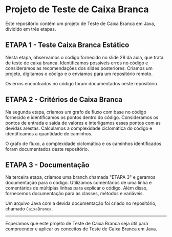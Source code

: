 # Projeto de Teste de Caixa Branca

Este repositório contém um projeto de Teste de Caixa Branca em Java, dividido em três etapas.

## ETAPA 1 - Teste Caixa Branca Estático

Nesta etapa, observamos o código fornecido no slide 28 da aula, que trata de teste de caixa branca. Identificamos possíveis erros no código e consideramos as recomendações dos slides posteriores. Criamos um projeto, digitamos o código e o enviamos para um repositório remoto.

Os erros encontrados no código foram documentados neste repositório.

## ETAPA 2 - Critérios de Caixa Branca

Na segunda etapa, criamos um grafo de fluxo com base no código fornecido e identificamos os pontos dentro do código. Consideramos os pontos de entrada e saída de valores e interligamos esses pontos com as devidas arestas. Calculamos a complexidade ciclomática do código e identificamos a quantidade de caminhos.

O grafo de fluxo, a complexidade ciclomática e os caminhos identificados foram documentados deste repositório.

## ETAPA 3 - Documentação

Na terceira etapa, criamos uma branch chamada "ETAPA 3" e geramos documentação para o código. Utilizamos comentários de uma linha e comentários de múltiplas linhas para explicar o código. Além disso, fornecemos documentação para as classes, métodos e variáveis.

Um arquivo Java com a devida documentação foi criado no repositório, chamado `CaixaBranca`.


---

Esperamos que este projeto de Teste de Caixa Branca seja útil para compreender e aplicar os conceitos de Teste de Caixa Branca em Java.
